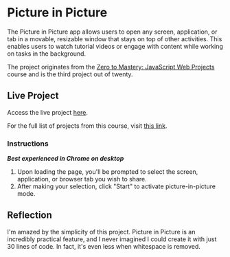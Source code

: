 # Picture in Picture

The Picture in Picture app allows users to open any screen, application, or tab in a movable, resizable window that stays on top of other activities. This enables users to watch tutorial videos or engage with content while working on tasks in the background.

The project originates from the [Zero to Mastery: JavaScript Web Projects](https://academy.zerotomastery.io/p/javascript-projects) course and is the third project out of twenty.

## Live Project

Access the live project [here](https://rperry99.github.io/picture-in-picture/).

For the full list of projects from this course, visit [this link](https://github.com/rperry99/ztm-20-javascript-projects).

### Instructions

**_Best experienced in Chrome on desktop_**

1. Upon loading the page, you'll be prompted to select the screen, application, or browser tab you wish to share.
2. After making your selection, click "Start" to activate picture-in-picture mode.

## Reflection

I'm amazed by the simplicity of this project. Picture in Picture is an incredibly practical feature, and I never imagined I could create it with just 30 lines of code. In fact, it's even less when whitespace is removed.
